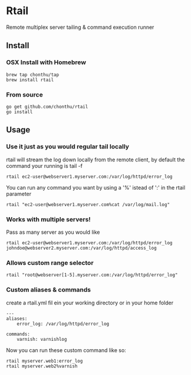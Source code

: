 Rtail
===============================
Remote multiplex server tailing & command execution runner

## Install

### OSX Install with Homebrew

	brew tap chonthu/tap
	brew install rtail

### From source

	go get github.com/chonthu/rtail
	go install

## Usage

### Use it just as you would regular tail locally
rtail will stream the log down locally from the remote client, by default the command your running is tail -f

	rtail ec2-user@webserver1.myserver.com:/var/log/httpd/error_log

You can run any command you want by using a '%' istead of ':' in the rtail parameter

	rtail "ec2-user@webserver1.myserver.com%cat /var/log/mail.log"

### Works with multiple servers!
Pass as many server as you would like

	rtail ec2-user@webserver1.myserver.com:/var/log/httpd/error_log johndoe@webserver2.myserver.com:/var/log/httpd/access_log

### Allows custom range selector

	rtail "root@webserver[1-5].myserver.com:/var/log/httpd/error_log"

### Custom aliases & commands
create a rtail.yml fil ein your working directory or in your home folder

	---
	aliases:
		error_log: /var/log/httpd/error_log

	commands:
		varnish: varnishlog

Now you can run these custom command like so:

	rtail myserver.web1:error_log
	rtail myserver.web2%varnish